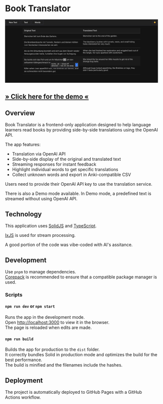 # Book Translator

![Screenshot of the application with two columns](./docs/screenshot1.png)

## [» Click here for the demo «](https://mayorandrew.github.io/book-translator/)

## Overview

Book Translator is a frontend-only application designed to help language learners read books by providing side-by-side translations using the OpenAI API.

The app features:

- Translation via OpenAI API
- Side-by-side display of the original and translated text
- Streaming responses for instant feedback
- Highlight individual words to get specific translations
- Collect unknown words and export in Anki-compatible CSV

Users need to provide their OpenAI API key to use the translation service.

There is also a Demo mode available. In Demo mode, a predefined text is streamed without using OpenAI API.

## Technology

This application uses [SolidJS](https://solidjs.com/) and [TypeScript](https://www.typescriptlang.org/).

[IxJS](https://github.com/ReactiveX/IxJS) is used for stream processing.

A good portion of the code was vibe-coded with AI's assitance.

## Development

Use `pnpm` to manage dependencies.<br>
[Corepack](https://github.com/nodejs/corepack) is recommended to ensure that a compatible package manager is used.

### Scripts

#### `npm run dev` or `npm start`

Runs the app in the development mode.<br>
Open [http://localhost:3000](http://localhost:3000) to view it in the browser.<br>
The page is reloaded when edits are made.

#### `npm run build`

Builds the app for production to the `dist` folder.<br>
It correctly bundles Solid in production mode and optimizes the build for the best performance.<br>
The build is minified and the filenames include the hashes.

## Deployment

The project is automatically deployed to GitHub Pages with a GitHub Actions workflow.
